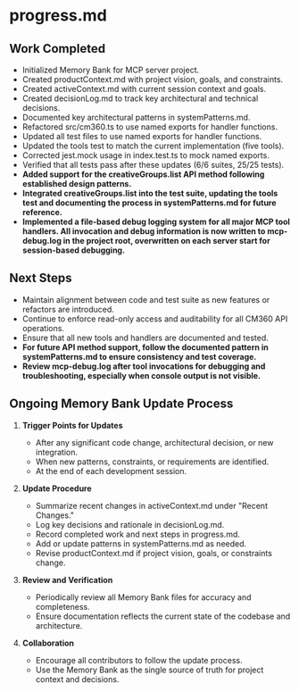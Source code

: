 # progress.md

## Work Completed
- Initialized Memory Bank for MCP server project.
- Created productContext.md with project vision, goals, and constraints.
- Created activeContext.md with current session context and goals.
- Created decisionLog.md to track key architectural and technical decisions.
- Documented key architectural patterns in systemPatterns.md.
- Refactored src/cm360.ts to use named exports for handler functions.
- Updated all test files to use named exports for handler functions.
- Updated the tools test to match the current implementation (five tools).
- Corrected jest.mock usage in index.test.ts to mock named exports.
- Verified that all tests pass after these updates (6/6 suites, 25/25 tests).
- **Added support for the creativeGroups.list API method following established design patterns.**
- **Integrated creativeGroups.list into the test suite, updating the tools test and documenting the process in systemPatterns.md for future reference.**
- **Implemented a file-based debug logging system for all major MCP tool handlers. All invocation and debug information is now written to mcp-debug.log in the project root, overwritten on each server start for session-based debugging.**

## Next Steps
- Maintain alignment between code and test suite as new features or refactors are introduced.
- Continue to enforce read-only access and auditability for all CM360 API operations.
- Ensure that all new tools and handlers are documented and tested.
- **For future API method support, follow the documented pattern in systemPatterns.md to ensure consistency and test coverage.**
- **Review mcp-debug.log after tool invocations for debugging and troubleshooting, especially when console output is not visible.**

## Ongoing Memory Bank Update Process

1. **Trigger Points for Updates**
   - After any significant code change, architectural decision, or new integration.
   - When new patterns, constraints, or requirements are identified.
   - At the end of each development session.

2. **Update Procedure**
   - Summarize recent changes in activeContext.md under "Recent Changes."
   - Log key decisions and rationale in decisionLog.md.
   - Record completed work and next steps in progress.md.
   - Add or update patterns in systemPatterns.md as needed.
   - Revise productContext.md if project vision, goals, or constraints change.

3. **Review and Verification**
   - Periodically review all Memory Bank files for accuracy and completeness.
   - Ensure documentation reflects the current state of the codebase and architecture.

4. **Collaboration**
   - Encourage all contributors to follow the update process.
   - Use the Memory Bank as the single source of truth for project context and decisions.